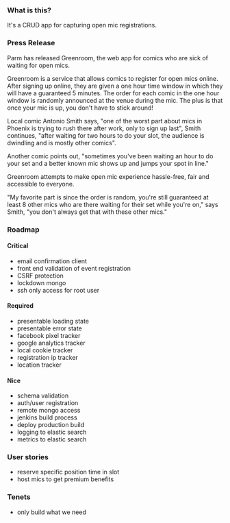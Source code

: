 ### What is this?
It's a CRUD app for capturing open mic registrations.

### Press Release
Parm has released Greenroom, the web app for comics who are sick of waiting for open mics. 

Greenroom is a service that allows comics to register for open mics online. After signing up online, they are given a one hour time window in which they will have a guaranteed 5 minutes. The order for each comic in the one hour window is randomly announced at the venue during the mic. The plus is that once your mic is up, you don't have to stick around!

Local comic Antonio Smith says, "one of the worst part about mics in Phoenix is trying to rush there after work, only to sign up last", Smith continues, "after waiting for two hours to do your slot, the audience is dwindling and is mostly other comics".

Another comic points out, "sometimes you've been waiting an hour to do your set and a better known mic shows up and jumps your spot in line." 

Greenroom attempts to make open mic experience hassle-free, fair and accessible to everyone.

"My favorite part is since the order is random, you're still guaranteed at least 8 other mics who are there waiting for their set while you're on," says Smith, "you don't always get that with these other mics."

### Roadmap
#### Critical
* email confirmation client
* front end validation of event registration
* CSRF protection
* lockdown mongo
* ssh only access for root user

#### Required
* presentable loading state
* presentable error state
* facebook pixel tracker
* google analytics tracker
* local cookie tracker
* registration ip tracker
* location tracker

#### Nice
* schema validation
* auth/user registration
* remote mongo access
* jenkins build process
* deploy production build
* logging to elastic search
* metrics to elastic search

### User stories
* reserve specific position time in slot
* host mics to get premium benefits

### Tenets
* only build what we need